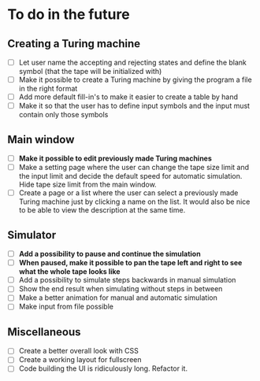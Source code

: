 # To do in the future
## Creating a Turing machine
- [ ] Let user name the accepting and rejecting states and define the blank symbol (that the tape will be initialized with)
- [ ] Make it possible to create a Turing machine by giving the program a file in the right format
- [ ] Add more default fill-in's to make it easier to create a table by hand
- [ ] Make it so that the user has to define input symbols and the input must contain only those symbols
## Main window
- [ ] **Make it possible to edit previously made Turing machines**
- [ ] Make a setting page where the user can change the tape size limit and the input limit and decide the default speed for automatic simulation. Hide tape size limit from the main window.
- [ ] Create a page or a list where the user can select a previously made Turing machine just by clicking a name on the list. It would also be nice to be able to view the description at the same time.
## Simulator
- [ ] **Add a possibility to pause and continue the simulation**
- [ ] **When paused, make it possible to pan the tape left and right to see what the whole tape looks like**
- [ ] Add a possibility to simulate steps backwards in manual simulation
- [ ] Show the end result when simulating without steps in between
- [ ] Make a better animation for manual and automatic simulation
- [ ] Make input from file possible
## Miscellaneous
- [ ] Create a better overall look with CSS
- [ ] Create a working layout for fullscreen
- [ ] Code building the UI is ridiculously long. Refactor it.
